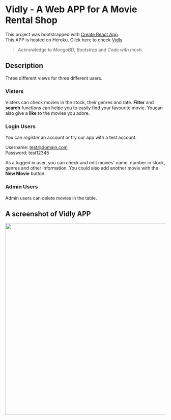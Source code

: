 # Vidly - A Web APP for A Movie Rental Shop
This project was bootstrapped with [Create React App](https://github.com/facebook/create-react-app).<br />
This APP is hosted on Heroku. Click here to check [Vidly](https://macabre-grave-59372.herokuapp.com/movies).<br />
>Acknowledge to *MongoBD*, *Bootstrap* and *Code with mosh*.


## Description
Three different views for three different users.
### Visters
Visters can check movies in the stock, their genres and rate. **Filter** and **search** functions can helpe you to easily find your favourite movie. Youcan also give a __like__ to the movies you adore.
### Login Users
You can _register_ an account or try our app with a test account.

Username: test@domain.com<br />
Password: test12345<br />

As a logged in user, you can check and edit movies' name, number in stock, genres and other information. You could also add another movie with the **New Movie** button.
### Admin Users
Admin users can delete movies in the table.

## A screenshot of Vidly APP
<img src="https://github.com/HaochenQ/Vidly-Web-APP/blob/master/public/Vidly%20Screenshot.png" width="600">

